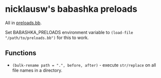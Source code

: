 # nicklausw's babashka preloads

All in [preloads.bb](./preloads.bb).

Set BABASHKA_PRELOADS environment variable to `(load-file "/path/to/preloads.bb")` for this to work.

## Functions
* `(bulk-rename path = ".", before, after)` - execute `str/replace` on all file names in a directory.